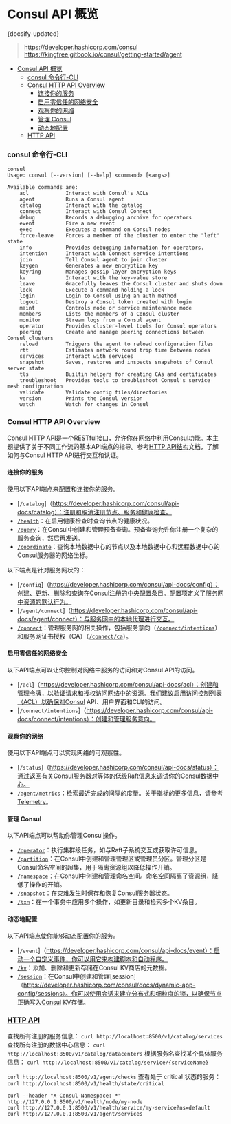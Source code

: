 #  Consul API 概览
{docsify-updated}
> https://developer.hashicorp.com/consul  
> https://kingfree.gitbook.io/consul/getting-started/agent

- [Consul API 概览](#consul-api-概览)
    - [consul 命令行-CLI](#consul-命令行-cli)
    - [Consul HTTP API Overview](#consul-http-api-overview)
      - [连接你的服务](#连接你的服务)
      - [启用零信任的网络安全](#启用零信任的网络安全)
      - [观察你的网络](#观察你的网络)
      - [管理 Consul](#管理-consul)
      - [动态地配置](#动态地配置)
    - [HTTP API](#http-api)


### consul 命令行-CLI
```
consul
Usage: consul [--version] [--help] <command> [<args>]

Available commands are:
    acl            Interact with Consul's ACLs
    agent          Runs a Consul agent
    catalog        Interact with the catalog
    connect        Interact with Consul Connect
    debug          Records a debugging archive for operators
    event          Fire a new event
    exec           Executes a command on Consul nodes
    force-leave    Forces a member of the cluster to enter the "left" state
    info           Provides debugging information for operators.
    intention      Interact with Connect service intentions
    join           Tell Consul agent to join cluster
    keygen         Generates a new encryption key
    keyring        Manages gossip layer encryption keys
    kv             Interact with the key-value store
    leave          Gracefully leaves the Consul cluster and shuts down
    lock           Execute a command holding a lock
    login          Login to Consul using an auth method
    logout         Destroy a Consul token created with login
    maint          Controls node or service maintenance mode
    members        Lists the members of a Consul cluster
    monitor        Stream logs from a Consul agent
    operator       Provides cluster-level tools for Consul operators
    peering        Create and manage peering connections between Consul clusters
    reload         Triggers the agent to reload configuration files
    rtt            Estimates network round trip time between nodes
    services       Interact with services
    snapshot       Saves, restores and inspects snapshots of Consul server state
    tls            Builtin helpers for creating CAs and certificates
    troubleshoot   Provides tools to troubleshoot Consul's service mesh configuration
    validate       Validate config files/directories
	version        Prints the Consul version
    watch          Watch for changes in Consul
```

### Consul HTTP API Overview 
Consul HTTP API是一个RESTful接口，允许你在网络中利用Consul功能。本主题提供了关于不同工作流的基本API端点的指导。参考[HTTP API结构](/consul/api-docs/api-structure)文档，了解如何与Consul HTTP API进行交互和认证。

#### 连接你的服务
使用以下API端点来配置和连接你的服务。
- [`/catalog`]（https://developer.hashicorp.com/consul/api-docs/catalog）：注册和取消注册节点、服务和健康检查。
- [`/health`](https://developer.hashicorp.com/consul/api-docs/health)：在启用健康检查时查询节点的健康状况。
- [`/query`](https://developer.hashicorp.com/consul/api-docs/query)：在Consul中创建和管理预备查询。预备查询允许你注册一个复杂的服务查询，然后再发送。
- [`/coordinate`](https://developer.hashicorp.com/consul/api-docs/coordinate)：查询本地数据中心的节点以及本地数据中心和远程数据中心的Consul服务器的网络坐标。

以下端点是针对服务网状的：

- [`/config`]（https://developer.hashicorp.com/consul/api-docs/config）：创建、更新、删除和查询在Consul注册的中央配置条目。配置项定义了服务网中资源的默认行为。
- [`/agent/connect`]（https://developer.hashicorp.com/consul/api-docs/agent/connect）：与服务网中的本地代理进行交互。
- [`/connect`](https://developer.hashicorp.com/consul/api-docs/connect)：管理服务网的相关操作，包括服务意向（[`/connect/intentions`](https://developer.hashicorp.com/consul/api-docs/connect/intentions)）和服务网证书授权（CA）（[`/connect/ca`](https://developer.hashicorp.com/consul/api-docs/connect/ca)）。

#### 启用零信任的网络安全
以下API端点可以让你控制对网络中服务的访问和对Consul API的访问。
- [`/acl`]（https://developer.hashicorp.com/consul/api-docs/acl）：创建和管理令牌，以验证请求和授权访问网络中的资源。我们建议启用访问控制列表（ACL）以确保对Consul API、用户界面和CLI的访问。
- [`/connect/intentions`]（https://developer.hashicorp.com/consul/api-docs/connect/intentions）：创建和管理服务意向。

#### 观察你的网络
使用以下API端点可以实现网络的可观察性。
- [`/status`]（https://developer.hashicorp.com/consul/api-docs/status）：通过返回有关Consul服务器对等体的低级Raft信息来调试你的Consul数据中心。
- [`/agent/metrics`](https://developer.hashicorp.com/consul/api-docs/agent#view-metrics)：检索最近完成的间隔的度量。关于指标的更多信息，请参考 [Telemetry](/consul/docs/agent/telemetry)。

#### 管理 Consul
以下API端点可以帮助你管理Consul操作。
- [`/operator`](https://developer.hashicorp.com/consul/api-docs/operator)：执行集群级任务，如与Raft子系统交互或获取许可信息。
- [`/partition`](https://developer.hashicorp.com/consul/api-docs/admin-partitions)：在Consul中创建和管理管理区或管理员分区。管理分区是Consul命名空间的超集，用于隔离资源组以降低操作开销。
- [`/namespace`](https://developer.hashicorp.com/consul/api-docs/namespaces)：在Consul中创建和管理命名空间。命名空间隔离了资源组，降低了操作的开销。
- [`/snapshot`](https://developer.hashicorp.com/consul/api-docs/snapshot)：在灾难发生时保存和恢复Consul服务器状态。
- [`/txn`](https://developer.hashicorp.com/consul/api-docs/txn)：在一个事务中应用多个操作，如更新目录和检索多个KV条目。

#### 动态地配置
以下API端点使你能够动态配置你的服务。
- [`/event`]（https://developer.hashicorp.com/consul/api-docs/event）：启动一个自定义事件，你可以用它来构建脚本和自动程序。
- [`/kv`](https://developer.hashicorp.com/consul/api-docs/kv)：添加、删除和更新存储在Consul KV商店的元数据。
- [`/session`](https://developer.hashicorp.com/consul/api-docs/session)：在Consul中创建和管理[session]（https://developer.hashicorp.com/consul/docs/dynamic-app-config/sessions）。你可以使用会话来建立分布式和细粒度的锁，以确保节点正确写入Consul KV存储。


### [HTTP API](https://developer.hashicorp.com/consul/api-docs/catalog#list-nodes-for-service)
查找所有注册的服务信息： `curl http://localhost:8500/v1/catalog/services`
查找所有注册的数据中心信息： `curl http://localhost:8500/v1/catalog/datacenters`
根据服务名查找某个具体服务信息： `curl http://localhost:8500/v1/catalog/service/{serviceName}`

`curl http://localhost:8500/v1/agent/checks`
查看处于 critical 状态的服务：`curl http://localhost:8500/v1/health/state/critical`

```
curl --header "X-Consul-Namespace: *" http://127.0.0.1:8500/v1/health/node/my-node
curl http://127.0.0.1:8500/v1/health/service/my-service?ns=default
curl http://127.0.0.1:8500/v1/agent/services
```

